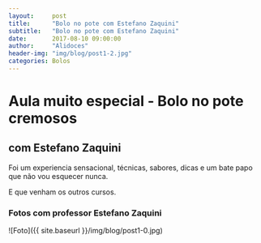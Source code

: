 ```yaml
---
layout:     post
title: 		"Bolo no pote com Estefano Zaquini"
subtitle:   "Bolo no pote com Estefano Zaquini"
date:       2017-08-10 09:00:00
author:     "Alidoces"
header-img: "img/blog/post1-2.jpg"
categories: Bolos
---
```


# Aula muito especial - Bolo no pote cremosos
## com Estefano Zaquini

Foi um experiencia sensacional, técnicas, sabores, dicas e um bate papo que não vou esquecer nunca.  

E que venham os outros cursos.

### Fotos com professor Estefano Zaquini

![Foto]({{ site.baseurl }}/img/blog/post1-0.jpg)
